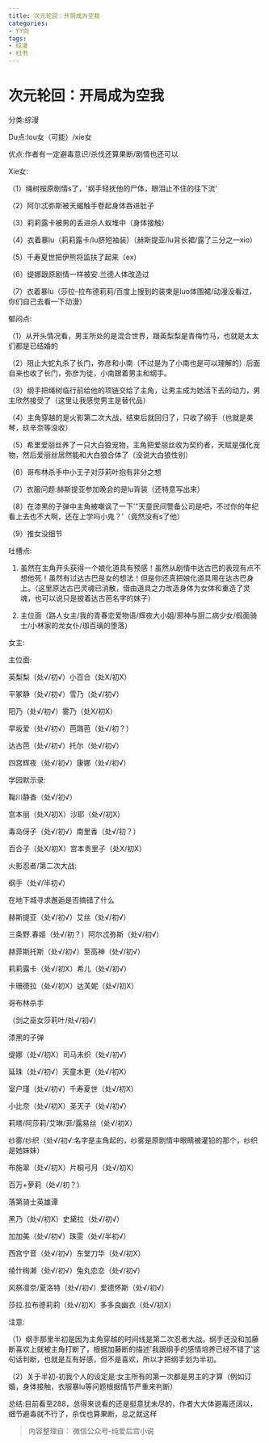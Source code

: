 ```yaml
---
title: 次元轮回：开局成为空我
categories:
- YY向
tags:
- 综漫
- 扫书
---
```

# 次元轮回：开局成为空我
分类:综漫

Du点:lou女（可能）/xie女

优点:作者有一定避毒意识/杀伐还算果断/剧情也还可以

Xie女:

（1）绳树按原剧情s了，'纲手轻抚他的尸体，眼泪止不住的往下流'

（2）阿尔忒弥斯被天蝎触手卷起身体吞进肚子

（3）莉莉露卡被男的丢进杀人蚁堆中（身体接触）

（4）衣着暴lu（莉莉露卡/lu脐短袖装）（赫斯提亚/lu背长裙/露了三分之一xio）

（5）千寿夏世把伊熊将监扶了起来（ex）

（6）缇娜跟原剧情一样被安.兰德人体改造过

（7）衣着暴lu（莎拉-拉布德莉莉/百度上搜到的装束是luo体围裙/动漫没看过，你们自己去看一下动漫）

郁闷点:

（1）从开头情况看，男主所处的是混合世界，跟英梨梨是青梅竹马，也就是太太们都是已结婚的

（2）阻止大蛇丸杀了长门，弥彦和小南（不过是为了小南也是可以理解的）后面自来也收了长门，弥彦为徒，小南跟着男主和纲手。

（3）纲手把绳树临行前给他的项链交给了主角，让男主成为她活下去的动力，男主欣然接受了（这里让我感觉男主是替代品）

（4）主角穿越的是火影第二次大战，结束后就回归了，只收了纲手（也就是美琴，玖辛奈等没收）

（5）希里爱丽丝养了一只大白狼宠物，主角把爱丽丝收为契约者，天赋是强化宠物，然后爱丽丝居然能和大白狼合体了（没说大白狼性别）

（6）哥布林杀手中小王子对莎莉叶抱有非分之想

（7）衣服问题:赫斯提亚参加晚会的是lu背装（还特意写出来）

（8）在漆黑的子弹中主角被嘲讽了一下'"天童民间警备公司是吧，不过你的年纪看上去也不大啊，还在上学吗小鬼？'（竟然没有s了他）

（9）推女没细节

吐槽点:

1.  虽然在主角开头获得一个娘化道具有预感！虽然从剧情中达古巴的表现有点不想他死！虽然有过达古巴是女的想法！但是你还真把娘化道具用在达古巴身上。（这里原达古巴灵魂已消散，借由道具之力改造身体为女体和重造了灵魂，也可以说只是披着达古芭名字的妹子）

2.  主位面（路人女主/我的青春恋爱物语/辉夜大小姐/邪神与厨二病少女/假面骑士/小林家的龙女仆/珈百璃的堕落）

女主:

主位面:

英梨梨（处√/初√）小百合（处X/初X）

平冢静（处√/初√）雪乃（处√/初√）

阳乃（处√/初√）雾乃（处X/初X）

早坂爱（处√/初√）芭璐芭（处√/初？）

达古芭（处√/初√）托尔（处√/初√）

四宫辉夜（处√/初√）康娜（处√/初√）

学园默示录:

鞠川静香（处√/初√）

宫本丽（处X/初X）沙耶（处√/初X）

毒岛伢子（处√/初√）南里香（处√/初？）

百合子（处Ⅹ/初X）宫本贵里子（处X/初X）

火影忍者/第二次大战:

纲手（处√/半初√）

在地下城寻求邂逅是否搞错了什么

赫斯提亚（处√/初√）艾丝（处√/初√）

三条野.春姬（处√/初？）阿尔忒弥斯（处√/初√）

赫菲斯托斯（处√/初√）至高神（处√/初√）

莉莉露卡（处√/初X）希儿（处√/初√）

卡珊德拉（处√/初X）达芙妮（处√/初X）

哥布林杀手

（剑之巫女莎莉叶/处√/初√）

漆黑的子弹

缇娜（处√/初X）司马未织（处√/初√）

延珠（处√/初√）天童木更（处√/初X）

室户瑾（处√/初√）千寿夏世（处√/初X）

小比奈（处√/初Ⅹ）圣天子（处√/初√）

莉塔/阿莎莉/艾琳/菲/露易丝（处√/初X）

纱雾/纱织（处√/初√:名字是主角起的，纱雾是原剧情中眼睛被灌铅的那个，纱织是她妹妹）

布施翠（处√/初X）片桐弓月（处√/初X）

百万+萝莉（处√/初？）

落第骑士英雄谭

黑乃（处√/初X）史黛拉（处√/初√）

加加美（处√/初√）珠雯（处√/半初√）

西宫宁音（处√/初√）东堂刀华（处√/初X）

绫什绚濑（处√/初√）兔丸恋恋（处√/初√）

风祭凛奈/夏洛特（处√/初√）爱德怀斯（处√/初√）

莎拉.拉布德莉莉（处√/初X）多多良幽衣（处√/初X）

注意:

（1）纲手那里半初是因为主角穿越的时间线是第二次忍者大战，纲手还没和加藤断喜欢上就被主角打断了，根据加藤断的描述'我跟纲手的感情培养已经不错了'这句话判断，也就是互有好感，但不是喜欢，所以才把纲手划为半初。

（2）关于半初-初我个人的设定是:女主所有的第一次都是男主的才算（例如订婚，身体接触，衣服暴lu等问题根据情节严重来判断）

总结:目前看至288，总得来说看的还是挺意犹未尽的，作者大大体避毒还阔以，细节避毒就不行了，杀伐也算果断，总之就这样


> 内容整理自： 微信公众号-纯爱后宫小说